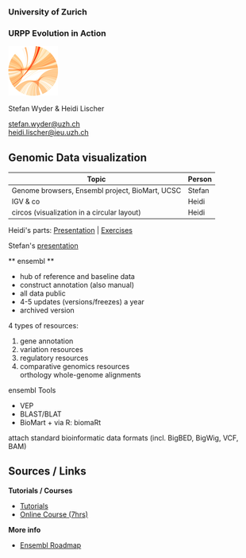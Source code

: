 ### University of Zurich
### URPP Evolution in Action
![URPP logo](Logo_URPP_kl2.png)

Stefan Wyder & Heidi Lischer

stefan.wyder@uzh.ch  
heidi.lischer@ieu.uzh.ch


## Genomic Data visualization
  
  

Topic             | Person 
----------------- | --------------------------
Genome browsers, Ensembl project, BioMart, UCSC | Stefan
IGV & co | Heidi
circos (visualization in a circular layout) | Heidi
  
  
Heidi's parts: [Presentation](URPP_Tutorial_GenomicVisual_HL.pdf) | [Exercises](Exercises_GenomicVisualiz_HL.pdf)  
  
Stefan's [presentation](URPP_Tutorial_GenomicVisual_SW.pdf)  
  
  
** ensembl **
- hub of reference and baseline data
- construct annotation (also manual)
- all data public
- 4-5 updates (versions/freezes) a year
- archived version
  
  
4 types of resources:  
1. gene annotation 
2. variation resources 
3. regulatory resources
4. comparative genomics resources  
  orthology
  whole-genome alignments  
  
  
ensembl Tools
- VEP
- BLAST/BLAT
- BioMart + via R: biomaRt

  
attach standard bioinformatic data formats (incl. BigBED, BigWig, VCF, BAM)

  
## Sources / Links
  
**Tutorials / Courses**    
- [Tutorials](http://www.ensembl.org/info/website/tutorials/index.html)
- [Online Course (7hrs)](http://www.ebi.ac.uk/training/online/course/ensembl-browser-webinar-series-2016)

**More info**  
- [Ensembl Roadmap](http://www.ensembl.info/roadmap/)
